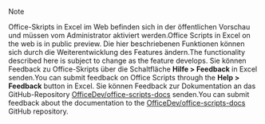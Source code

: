 > [!NOTE]
> <span data-ttu-id="abba6-101">Office-Skripts in Excel im Web befinden sich in der öffentlichen Vorschau und müssen vom Administrator aktiviert werden.</span><span class="sxs-lookup"><span data-stu-id="abba6-101">Office Scripts in Excel on the web is in public preview.</span></span> <span data-ttu-id="abba6-102">Die hier beschriebenen Funktionen können sich durch die Weiterentwicklung des Features ändern.</span><span class="sxs-lookup"><span data-stu-id="abba6-102">The functionality described here is subject to change as the feature develops.</span></span> <span data-ttu-id="abba6-103">Sie können Feedback zu Office-Skripts über die Schaltfläche **Hilfe > Feedback** in Excel senden.</span><span class="sxs-lookup"><span data-stu-id="abba6-103">You can submit feedback on Office Scripts through the **Help > Feedback** button in Excel.</span></span> <span data-ttu-id="abba6-104">Sie können Feedback zur Dokumentation an das GitHub-Repository [OfficeDev/office-scripts-docs](https://github.com/OfficeDev/office-scripts-docs/issues) senden.</span><span class="sxs-lookup"><span data-stu-id="abba6-104">You can submit feedback about the documentation to the [OfficeDev/office-scripts-docs](https://github.com/OfficeDev/office-scripts-docs/issues) GitHub repository.</span></span>
